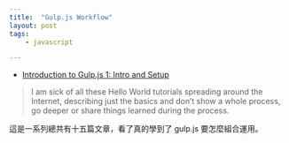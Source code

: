 ```yaml
---
title:  "Gulp.js Workflow"
layout: post
tags:
    - javascript

---
```


* [Introduction to Gulp.js 1: Intro and Setup](http://stefanimhoff.de/2014/gulp-tutorial-1-intro-setup/)

<blockquote>I am sick of all these Hello World tutorials spreading around the Internet, describing just the basics and don’t show a whole process, go deeper or share things learned during the process.</blockquote>

這是一系列總共有十五篇文章，看了真的學到了 gulp.js 要怎麼組合運用。
